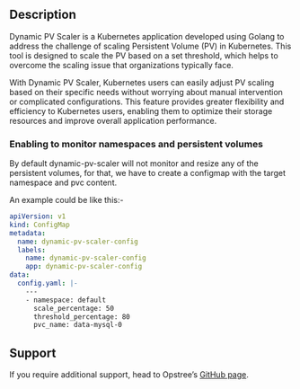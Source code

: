 ## Description

Dynamic PV Scaler is a Kubernetes application developed using Golang to address the challenge of scaling Persistent Volume (PV) in Kubernetes. This tool is designed to scale the PV based on a set threshold, which helps to overcome the scaling issue that organizations typically face. 


With Dynamic PV Scaler, Kubernetes users can easily adjust PV scaling based on their specific needs without worrying about manual intervention or complicated configurations. This feature provides greater flexibility and efficiency to Kubernetes users, enabling them to optimize their storage resources and improve overall application performance.

### Enabling to monitor namespaces and persistent volumes

By default dynamic-pv-scaler will not monitor and resize any of the persistent volumes, for that, we have to create a configmap with the target namespace and pvc content.

An example could be like this:-

```yaml
apiVersion: v1
kind: ConfigMap
metadata:
  name: dynamic-pv-scaler-config
  labels:
    name: dynamic-pv-scaler-config
    app: dynamic-pv-scaler-config
data:
  config.yaml: |-
    ---
    - namespace: default
      scale_percentage: 50
      threshold_percentage: 80
      pvc_name: data-mysql-0
```

## Support

If you require additional support, head to Opstree’s [GitHub page](https://github.com/opstree/dynamic-pv-scaler). 

